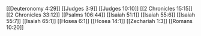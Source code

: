 [[Deuteronomy 4:29]]
[[Judges 3:9]]
[[Judges 10:10]]
[[2 Chronicles 15:15]]
[[2 Chronicles 33:12]]
[[Psalms 106:44]]
[[Isaiah 51:1]]
[[Isaiah 55:6]]
[[Isaiah 55:7]]
[[Isaiah 65:1]]
[[Hosea 6:1]]
[[Hosea 14:1]]
[[Zechariah 1:3]]
[[Romans 10:20]]
